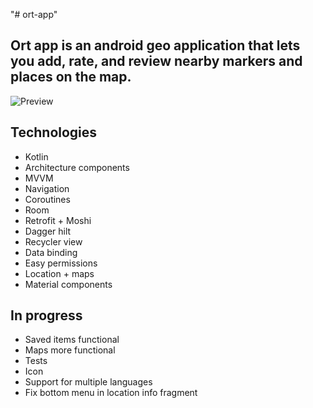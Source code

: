 "# ort-app" 
## Ort app is an android geo application that lets you add, rate, and review nearby markers and places on the map.
![Preview](https://media.giphy.com/media/2uLd4BLYIRkC5eATvR/giphy.gif)
## Technologies
 * Kotlin
 * Architecture components
 * MVVM
 * Navigation
 * Coroutines
 * Room
 * Retrofit + Moshi
 * Dagger hilt
 * Recycler view
 * Data binding
 * Easy permissions
 * Location + maps
 * Material components

## In progress
 * Saved items functional
 * Maps more functional
 * Tests
 * Icon
 * Support for multiple languages
 * Fix bottom menu in location info fragment
